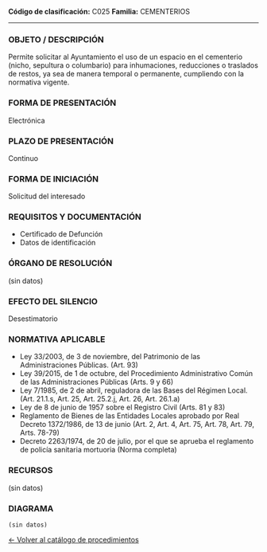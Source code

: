 
**Código de clasificación:** C025
**Familia:** CEMENTERIOS

---

### OBJETO / DESCRIPCIÓN

Permite solicitar al Ayuntamiento el uso de un espacio en el cementerio (nicho, sepultura o columbario) para inhumaciones, reducciones o traslados de restos, ya sea de manera temporal o permanente, cumpliendo con la normativa vigente.

### FORMA DE PRESENTACIÓN

Electrónica

### PLAZO DE PRESENTACIÓN

Continuo

### FORMA DE INICIACIÓN

Solicitud del interesado

### REQUISITOS Y DOCUMENTACIÓN

- Certificado de Defunción
- Datos de identificación

### ÓRGANO DE RESOLUCIÓN

(sin datos)

### EFECTO DEL SILENCIO

Desestimatorio

### NORMATIVA APLICABLE

- Ley 33/2003, de 3 de noviembre, del Patrimonio de las Administraciones Públicas. (Art. 93)
- Ley 39/2015, de 1 de octubre, del Procedimiento Administrativo Común de las Administraciones Públicas (Arts. 9 y 66)
- Ley 7/1985, de 2 de abril, reguladora de las Bases del Régimen Local. (Art. 21.1.s, Art. 25, Art. 25.2.j, Art. 26, Art. 26.1.a)
- Ley de 8 de junio de 1957 sobre el Registro Civil (Arts. 81 y 83)
- Reglamento de Bienes de las Entidades Locales aprobado por Real Decreto 1372/1986, de 13 de junio (Art. 2, Art. 4, Art. 75, Art. 78, Art. 79, Arts. 78-79)
- Decreto 2263/1974, de 20 de julio, por el que se aprueba el reglamento de policía sanitaria mortuoria (Norma completa)

### RECURSOS

(sin datos)

### DIAGRAMA

```mermaid
(sin datos)
```

[← Volver al catálogo de procedimientos](../buscador.md)